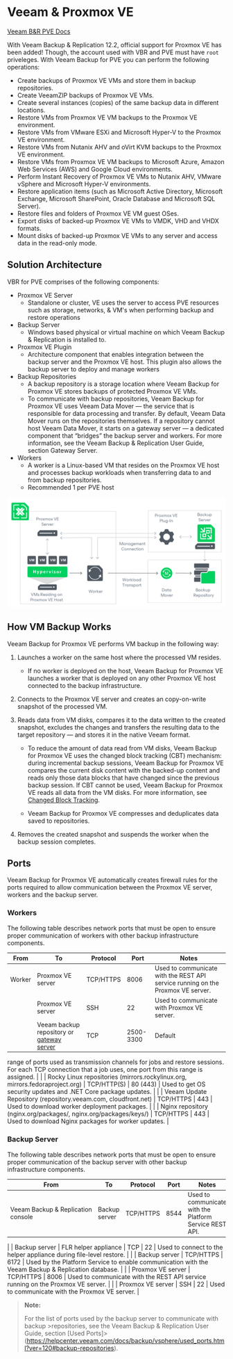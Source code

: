 # Veeam & Proxmox VE

[Veeam B&R PVE Docs](https://helpcenter.veeam.com/docs/vbproxmoxve/userguide/overview.html?ver=1)

With Veeam Backup & Replication 12.2, official support for Proxmox VE has been added! Though, the account used with VBR and PVE must have `root` priveleges. With Veeam Backup for PVE you can perform the following operations: 

- Create backups of Proxmox VE VMs and store them in backup repositories.
- Create VeeamZIP backups of Proxmox VE VMs.
- Create several instances (copies) of the same backup data in different locations.
- Restore VMs from Proxmox VE VM backups to the Proxmox VE environment.
- Restore VMs from VMware ESXi and Microsoft Hyper-V to the Proxmox VE environment.
- Restore VMs from Nutanix AHV and oVirt KVM backups to the Proxmox VE environment.
- Restore VMs from Proxmox VE VM backups to Microsoft Azure, Amazon Web Services (AWS) and Google Cloud environments.
- Perform Instant Recovery of Proxmox VE VMs to Nutanix AHV, VMware vSphere and Microsoft Hyper-V environments.
- Restore application items (such as Microsoft Active Directory, Microsoft
Exchange, Microsoft SharePoint, Oracle Database and Microsoft SQL
Server).
- Restore files and folders of Proxmox VE VM guest OSes.
- Export disks of backed-up Proxmox VE VMs to VMDK, VHD and VHDX formats.
- Mount disks of backed-up Proxmox VE VMs to any server and access data in the read-only mode.

## Solution Architecture

VBR for PVE comprises of the following components: 

- Proxmox VE Server
  - Standalone or cluster, VE uses the server to access PVE resources such as storage, networks, & VM's when performing backup and restore operations
- Backup Server
  - Windows based physical or virtual machine on which Veeam Backup & Replication is installed to. 
- Proxmox VE Plugin
  - Architecture component that enables integration between the backup server and the Proxmox VE host. This plugin also allows the backup server to deploy and manage workers
- Backup Repositories
  - A backup repository is a storage location where Veeam Backup for Proxmox VE stores backups of protected Proxmox VE VMs.
  - To communicate with backup repositories, Veeam Backup for Proxmox VE uses Veeam Data Mover — the service that is responsible for data processing and transfer. By default, Veeam Data Mover runs on the repositories themselves. If a repository cannot host Veeam Data Mover, it starts on a gateway server — a dedicated component that “bridges” the backup server and workers. For more information, see the Veeam Backup & Replication User Guide, section Gateway Server.
- Workers
  - A worker is a Linux-based VM that resides on the Proxmox VE host and processes backup workloads when transferring data to and from backup repositories.
  - Recommended 1 per PVE host

![VBR_PVE_Arch_Diagram](./Veeam_ProxmoxVE_Components_Diagram.png)

## How VM Backup Works

Veeam Backup for Proxmox VE performs VM backup in the following way:

1. Launches a worker on the same host where the processed VM resides.

    - If no worker is deployed on the host, Veeam Backup for Proxmox VE launches a worker that is deployed on any other Proxmox VE host connected to the backup infrastructure.

1. Connects to the Proxmox VE server and creates an copy-on-write snapshot of the processed VM.
2. Reads data from VM disks, compares it to the data written to the created
snapshot, excludes the changes and transfers the resulting data to the
target repository — and stores it in the native Veeam format.

   - To reduce the amount of data read from VM disks, Veeam Backup for Proxmox VE uses the changed block tracking (CBT) mechanism: during incremental backup sessions, Veeam Backup for Proxmox VE
 compares the current disk content with the backed-up content and reads 
only those data blocks that have changed since the previous backup 
session. If CBT cannot be used, Veeam Backup for Proxmox VE reads all data from the VM disks. For more information, see [Changed Block Tracking](https://helpcenter.veeam.com/docs/vbproxmoxve/userguide/changed_block_tracking.html).

   - Veeam Backup for Proxmox VE compresses and deduplicates data saved to repositories.

1. Removes the created snapshot and suspends the worker when the backup session completes.

## Ports

Veeam Backup for Proxmox VE automatically creates firewall rules for the 
ports required to allow communication between the Proxmox VE server, 
workers and the backup server.

### Workers

The following table describes network ports that must be open to ensure 
proper communication of workers with other backup infrastructure 
components.

| From | To | Protocol | Port | Notes |
| --- | --- | --- | --- | --- |
| Worker | Proxmox VE server | TCP/HTTPS | 8006 | Used to communicate with the REST API service running on the Proxmox VE server. |
|  | Proxmox VE server | SSH | 22 | Used to communicate with Proxmox VE server. |
|  | Veeam backup repository or [gateway server](https://helpcenter.veeam.com/docs/backup/vsphere/gateway_server.html?ver=120) | TCP | 2500-3300 | Default
 range of ports used as transmission channels for jobs and restore 
sessions. For each TCP connection that a job uses, one port from this 
range is assigned. |
|  | Rocky Linux repositories
(mirrors.rockylinux.org, mirrors.fedoraproject.org) | TCP/HTTP(S) | 80 (443) | Used to get OS security updates and .NET Core package updates. |
|  | Veeam Update Repository
(repository.veeam.com, cloudfront.net) | TCP/HTTPS | 443 | Used to download worker deployment packages. |
|  | Nginx repository
(nginx.org/packages/, nginx.org/packages/keys/) | TCP/HTTPS | 443 | Used to download Nginx packages for worker updates. |

### Backup Server

The following table describes network ports that must be open to ensure 
proper communication of the backup server with other backup 
infrastructure components.

| From | To | Protocol | Port | Notes |
| --- | --- | --- | --- | --- |
| Veeam Backup & Replication console | Backup server | TCP/HTTPS | 8544 | Used to communicate with the Platform Service REST API.
 |
| Backup server | FLR helper appliance | TCP | 22 | Used to connect to the helper appliance during file-level restore. |
|  | Backup server | TCP/HTTPS | 6172 | Used by the Platform Service to enable communication with the Veeam Backup & Replication database. |
|  | Proxmox VE server | TCP/HTTPS | 8006 | Used to communicate with the REST API service running on the Proxmox VE server. |
|  | Proxmox VE server | SSH | 22 | Used to communicate with the Proxmox VE server. |

>**Note:**
>
>For the list of ports used by the backup server to communicate with backup >repositories, see the Veeam Backup & Replication User Guide, section [Used Ports]>(https://helpcenter.veeam.com/docs/backup/vsphere/used_ports.html?ver=120#backup-repositories).

